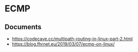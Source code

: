 # ECMP

## Documents

- https://codecave.cc/multipath-routing-in-linux-part-2.html
- https://blog.fhrnet.eu/2019/03/07/ecmp-on-linux/
